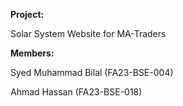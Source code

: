 **Project:**

Solar System Website for MA-Traders

**Members:**

Syed Muhammad Bilal (FA23-BSE-004)

Ahmad Hassan (FA23-BSE-018)
